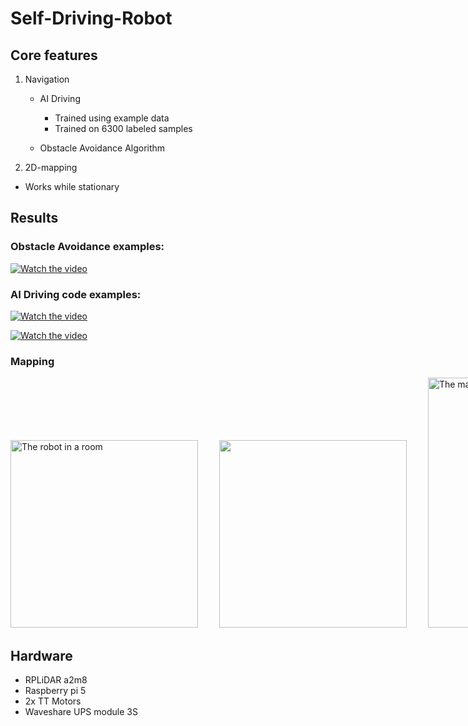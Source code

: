 # Self-Driving-Robot
## Core features

1. Navigation
   - AI Driving
     - Trained using example data
     - Trained on 6300 labeled samples

   - Obstacle Avoidance Algorithm
    
2. 2D-mapping
  - Works while stationary

## Results
### Obstacle Avoidance examples: 
[![Watch the video](https://img.youtube.com/vi/SGHYgmjyyp0/0.jpg)](https://youtube.com/shorts/SGHYgmjyyp0)


### AI Driving code examples: 
[![Watch the video](https://img.youtube.com/vi/bPrBhbUk3TI/0.jpg)](https://youtube.com/shorts/bPrBhbUk3TI)

[![Watch the video](https://img.youtube.com/vi/kbC7o1Y1Ngw/0.jpg)](https://www.youtube.com/shorts/kbC7o1Y1Ngw)

### Mapping
<div style="white-space: nowrap;">
  <img src="https://imgur.com/ugmcXL0.jpg" alt="The robot in a room" style="width:300px; display:inline-block; margin-right:30px;"/>
  <img src="https://imgur.com/B1TEH8d.jpg" style="width:300px; display:inline-block; margin-right:30px;"/>
  <img src="https://imgur.com/doTT6dr.jpg" alt="The mapping done by the robot" style="width:400px; display:inline-block; margin-right:30px;"/>
</div>


## Hardware
   - RPLiDAR a2m8
   - Raspberry pi 5
   - 2x TT Motors
   - Waveshare UPS module 3S




